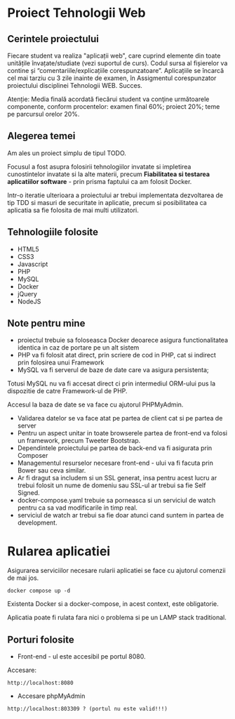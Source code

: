 # Proiect Tehnologii Web

## Cerintele proiectului
Fiecare student va realiza "aplicații web", care cuprind elemente din toate unitățile învațate/studiate (vezi suportul de curs). Codul sursa al fișierelor va contine și “comentariile/explicațiile corespunzatoare”.
Aplicațiile se încarcă cel mai tarziu cu 3 zile inainte de examen, în Assigmentul corespunzator proiectului disciplinei Tehnologii WEB. Succes.

Atenție:  Media finală acordată fiecărui student va conţine următoarele componente, conform procentelor: examen final 60%; proiect 20%; teme pe parcursul orelor 20%.

## Alegerea temei
Am ales un proiect simplu de tipul TODO.

Focusul a fost asupra folosirii tehnologiilor invatate si impletirea cunostintelor invatate si la alte materii, precum **Fiabilitatea si testarea aplicatiilor software** - prin prisma faptului ca am folosit Docker.

Intr-o iteratie ulterioara a proiectului ar trebui implementata dezvoltarea de tip TDD si masuri de securitate in aplicatie, precum si posibilitatea ca aplicatia sa fie folosita de mai multi utilizatori.


## Tehnologiile folosite
- HTML5
- CSS3
- Javascript
- PHP
- MySQL
- Docker
- jQuery
- NodeJS

## Note pentru mine

- proiectul trebuie sa foloseasca Docker deoarece asigura functionalitatea identica in caz de portare pe un alt sistem
- PHP va fi folosit atat direct, prin scriere de cod in PHP, cat si indirect prin folosirea unui Framework
- MySQL va fi serverul de baze de date care va asigura persistenta;

Totusi MySQL nu va fi accesat direct ci prin intermediul ORM-ului pus la dispozitie de catre Framework-ul de PHP.

Accesul la baza de date se va face cu ajutorul PHPMyAdmin.
- Validarea datelor se va face atat pe partea de client cat si pe partea de server
- Pentru un aspect unitar in toate browserele partea de front-end va folosi un framework, precum Tweeter Bootstrap.
- Dependintele proiectului pe partea de back-end va fi asigurata prin Composer
- Managementul resurselor necesare front-end - ului va fi facuta prin Bower sau ceva similar.
- Ar fi dragut sa includem si un SSL generat, insa pentru acest lucru ar trebui folosit un nume de domeniu sau SSL-ul ar trebui sa fie Self Signed.
- docker-compose.yaml trebuie sa porneasca si un serviciul de watch pentru ca sa vad modificarile in timp real.
- serviciul de watch ar trebui sa fie doar atunci cand suntem in partea de development.

# Rularea aplicatiei
Asigurarea serviciilor necesare rularii aplicatiei se face cu ajutorul comenzii de mai jos.

```
docker compose up -d
```

Existenta Docker si a docker-compose, in acest context, este obligatorie.

Aplicatia poate fi rulata fara nici o problema si pe un LAMP stack traditional.

## Porturi folosite

* Front-end - ul este accesibil pe portul 8080.

Accesare:
```
http://localhost:8080
```

* Accesare phpMyAdmin
```
http://localhost:803309 ? (portul nu este valid!!!)
```